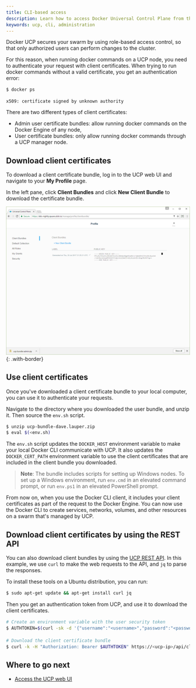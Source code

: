 ```yaml
---
title: CLI-based access
description: Learn how to access Docker Universal Control Plane from the CLI.
keywords: ucp, cli, administration
---
```


Docker UCP secures your swarm by using role-based access control,
so that only authorized users can perform changes to the cluster.

For this reason, when running docker commands on a UCP node, you need to
authenticate your request with client certificates. When trying to run docker
commands without a valid certificate, you get an authentication error:

```none
$ docker ps

x509: certificate signed by unknown authority
```

There are two different types of client certificates:

* Admin user certificate bundles: allow running docker commands on the
  Docker Engine of any node,
* User certificate bundles: only allow running docker commands through a UCP
  manager node.

## Download client certificates

To download a client certificate bundle, log in to the UCP web UI and
navigate to your **My Profile** page.

In the left pane, click **Client Bundles** and click **New Client Bundle**
to download the certificate bundle.

![](../../images/cli-based-access-1.png){: .with-border}

## Use client certificates

Once you've downloaded a client certificate bundle to your local computer, you
can use it to authenticate your requests.

Navigate to the directory where you downloaded the user bundle, and unzip it.
Then source the `env.sh` script.

```bash
$ unzip ucp-bundle-dave.lauper.zip
$ eval $(<env.sh)
```

The `env.sh` script updates the `DOCKER_HOST` environment variable to make your
local Docker CLI communicate with UCP. It also updates the `DOCKER_CERT_PATH`
environment variable to use the client certificates that are included in the
client bundle you downloaded.

> **Note**: The bundle includes scripts for setting up Windows nodes. To set up a
> Windows environment, run `env.cmd` in an elevated command prompt, or run
> `env.ps1` in an elevated PowerShell prompt.

From now on, when you use the Docker CLI client, it includes your client
certificates as part of the request to the Docker Engine. You can now use the
Docker CLI to create services, networks, volumes, and other resources on a swarm
that's managed by UCP.

## Download client certificates by using the REST API

You can also download client bundles by using the
[UCP REST API](../../../reference/api/index.md). In this example,
we use `curl` to make the web requests to the API, and `jq` to parse the
responses.

To install these tools on a Ubuntu distribution, you can run:

```bash
$ sudo apt-get update && apt-get install curl jq
```

Then you get an authentication token from UCP, and use it to download the
client certificates.

```bash
# Create an environment variable with the user security token
$ AUTHTOKEN=$(curl -sk -d '{"username":"<username>","password":"<password>"}' https://<ucp-ip>/auth/login | jq -r .auth_token)

# Download the client certificate bundle
$ curl -k -H "Authorization: Bearer $AUTHTOKEN" https://<ucp-ip>/api/clientbundle -o bundle.zip
```

## Where to go next

* [Access the UCP web UI](index.md)
